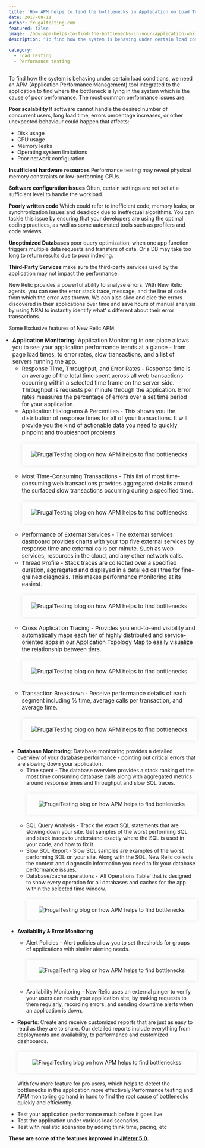 ```yaml
---
title: 'How APM helps to find the bottlenecks in Application on Load Testing'
date: 2017-08-11
author: frugaltesting.com
featured: false
image: ./how-apm-helps-to-find-the-bottlenecks-in-your-application-while-doing-load-testing.png
description: "To find how the system is behaving under certain load conditions, we need an APM..." 

category:
  - Load Testing
  - Performance testing
---
```




<div class="entry-content">
<p class="blog-content">
To find how the system is behaving under certain load conditions, we need an APM (Application Performance Management) tool integrated to the application to find where the bottleneck is lying in the system which is the cause of poor performance. The most common performance issues are:
</p>
<p class="blog-content">
<strong> Poor scalability </strong> If software cannot handle the desired number of concurrent users, long load time, errors percentage increases, or other unexpected behaviour could happen that affects:
</p>
<ul class="blog-content">
<li>Disk usage</li>
<li>CPU usage</li>
<li>Memory leaks</li>
<li>Operating system limitations</li>
<li>Poor network configuration </li>
</ul>
<p class="blog-content"><strong>Insufficient hardware resources</strong> Performance testing may reveal physical memory constraints or low-performing CPUs.</p>
<p class="blog-content"><strong>Software configuration issues</strong> Often, certain settings are not set at a sufficient level to handle the workload.</p>
<p class="blog-content"><strong>Poorly written code</strong> Which could refer to inefficient code, memory leaks, or synchronization issues and deadlock due to ineffectual algorithms. You can tackle this issue by ensuring that your developers are using the optimal coding practices, as well as some automated tools such as profilers and code reviews.</p>
<p class="blog-content"><strong>Unoptimized Databases</strong> poor query optimization, when one app function triggers multiple data requests and transfers of data. Or a DB may take too long to return results due to poor indexing.</p>
<p class="blog-content"><strong>Third-Party Services </strong> make sure the third-party services used by the application may not impact the performance. </p>
<p class="blog-content">New Relic provides a powerful ability to analyse errors. With New Relic agents, you can see the error stack trace, message, and the line of code from which the error was thrown. We can also slice and dice the errors discovered in their applications over time and save hours of manual analysis by using NRAI to instantly identify what'	s different about their error transactions.</p>
<p class="blog-content">Some Exclusive features of New Relic APM:
</p><ul class="blog-content" style="color=black !important; padding-left:10px;font-size:15px;" type="disc">
<li><strong>Application Monitoring</strong>: Application Monitoring in one place allows you to see your application performance trends at a glance - from page load times, to error rates, slow transactions, and a list of servers running the app.
<ul class="blog-content" type="circle">
<li>Response Time, Throughput, and Error Rates - Response time is an average of the total time spent across all web transactions occurring within a selected time frame on the server-side. Throughput is requests per minute through the application. Error rates measures the percentage of errors over a set time period for your application.</li>
<li>Application Histograms &amp; Percentiles - This shows you the distribution of response times for all of your transactions. It will provide you the kind of actionable data you need to quickly pinpoint and troubleshoot problems
<div style="width:92%; margin-top:20px; margin-bottom:20px;padding:20px; box-shadow:0 0 10px rgba(0,0,0,0.1)">
<center><img class="main-img img-responsive" src="./application-histograms-and-percentiles.png" alt="FrugalTesting blog on how APM helps to find bottlenecks"></center>
</div>
</li>
<li>Most Time-Consuming Transactions - This list of most time-consuming web transactions provides aggregated details around the surfaced slow transactions occurring during a specified time.
<div style="width:92%; margin-top:20px; margin-bottom:20px;padding:20px; box-shadow:0 0 10px rgba(0,0,0,0.1)">
<center><img class="main-img img-responsive" src="./most-time-consuming-transactions.png" alt="FrugalTesting blog on how APM helps to find bottlenecks"></center>
</div></li>
<li>Performance of External Services - The external services dashboard provides charts with your top five external services by response time and external calls per minute. Such as web services, resources in the cloud, and any other network calls.</li>
<li>Thread Profile - Stack traces are collected over a specified duration, aggregated and displayed in a detailed call tree for fine-grained diagnosis. This makes performance monitoring at its easiest.
<div style="width:92%; margin-top:20px; margin-bottom:20px;padding:20px; box-shadow:0 0 10px rgba(0,0,0,0.1)">
<center><img class="main-img img-responsive" src="./thread-profile.png" alt="FrugalTesting blog on how APM helps to find bottlenecks"></center>
</div></li>
<li>Cross Application Tracing - Provides you end-to-end visibility and automatically maps each tier of highly distributed and service-oriented apps in our Application Topology Map to easily visualize the relationship between tiers.
<div style="width:92%; margin-top:20px; margin-bottom:20px;padding:20px; box-shadow:0 0 10px rgba(0,0,0,0.1)">
<center><img class="main-img img-responsive" src="./cross-application-testing.png" alt="FrugalTesting blog on how APM helps to find bottlenecks"></center>
</div></li>
<li>Transaction Breakdown - Receive performance details of each segment including % time, average calls per transaction, and average time.
<div style="width:92%; margin-top:20px; margin-bottom:20px;padding:20px; box-shadow:0 0 10px rgba(0,0,0,0.1)">
<center><img class="main-img img-responsive" src="./transaction-breakdown.png" alt="FrugalTesting blog on how APM helps to find bottlenecks"></center>
</div></li>
</ul>
</li>
</ul>
<ul class="blog-content" style="color=black !important;" type="disc">
<li><strong>Database Monitoring</strong>: Database monitoring provides a detailed overview of your database performance - pointing out critical errors that are slowing down your application.
<ul class="blog-content" type="circle">
<li>Time spent - The database overview provides a stack ranking of the most time consuming database calls along with aggregated metrics around response times and throughput and slow SQL traces.
<div style="width:92%; margin-top:20px; margin-bottom:20px;padding:20px; box-shadow:0 0 10px rgba(0,0,0,0.1)">
<center><img class="main-img img-responsive" src="./time-spent.png" alt="FrugalTesting blog on how APM helps to find bottlenecks"></center>
</div></li>
<li>SQL Query Analysis - Track the exact SQL statements that are slowing down your site. Get samples of the worst performing SQL and stack traces to understand exactly where the SQL is used in your code, and how to fix it.</li>
<li>Slow SQL Report - Slow SQL samples are examples of the worst performing SQL on your site. Along with the SQL, New Relic collects the context and diagnostic information you need to fix your database performance issues.</li>
<li>Database/cache operations - ‘All Operations Table’ that is designed to show every operation for all databases and caches for the app within the selected time window.
<div style="width:92%; margin-top:20px; margin-bottom:20px;padding:20px; box-shadow:0 0 10px rgba(0,0,0,0.1)">
<center><img class="main-img img-responsive" src="./database-cache-operations.png" alt="FrugalTesting blog on how APM helps to find bottlenecks"></center>
</div></li>
</ul>
</li>
</ul>
<ul class="blog-content" style="color=black !important;" type="disc">
<li><p><strong>Availability &amp; Error Monitoring</strong></p>
<ul class="blog-content" type="circle">
<li>Alert Policies - Alert policies allow you to set thresholds for groups of applications with similar alerting needs.
<div style="width:92%; margin-top:20px; margin-bottom:20px;padding:20px; box-shadow:0 0 10px rgba(0,0,0,0.1)">
<center><img class="main-img img-responsive" src="./alert-policies.png" alt="FrugalTesting blog on how APM helps to find bottlenecks"></center>
</div></li>
<li>Availability Monitoring - New Relic uses an external pinger to verify your users can reach your application site, by making requests to them regularly, recording errors, and sending downtime alerts when an application is down.</li>
</ul>
</li>
</ul>
<ul class="blog-content" style="color=black !important;" type="disc">
<li><strong>Reports</strong>: Create and receive customized reports that are just as easy to read as they are to share. Our detailed reports include everything from deployments and availability, to performance and customized dashboards.
<div style="width:92%; margin-top:20px; margin-bottom:20px;padding:20px; box-shadow:0 0 10px rgba(0,0,0,0.1)">
<center><img class="main-img img-responsive" src="./reports.png" alt="FrugalTesting blog on how APM helps to find bottleneckss"></center>
</div></li>
</ul>
<ul class="blog-content" style="color=black !important;">
<p>With few more feature for pro users, which helps to detect the bottlenecks in the application more effectively.Performance testing and APM monitoring go hand in hand to find the root cause of bottlenecks quickly and efficiently.</p>
<li>Test your application performance much before it goes live. </li>
<li>Test the application under various load scenarios. </li>
<li>Test with realistic scenarios by adding think time, pacing, etc</li>
</ul>
<p class="blog-content"><strong>These are some of the features improved in <a href="whats-new-in-jmeter-5.0"> JMeter 5.0</a>.</strong></p>
</div>
